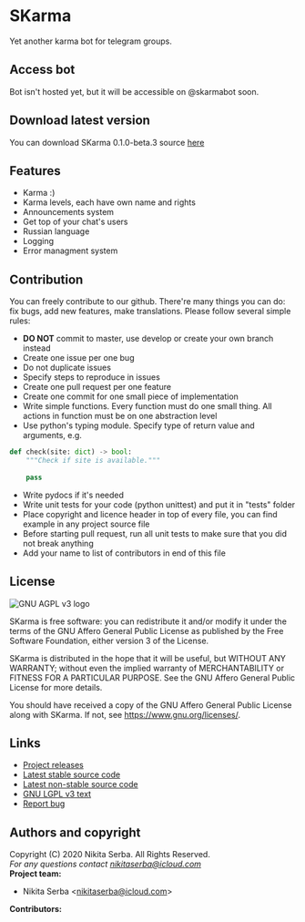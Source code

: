 # SKarma
Yet another karma bot for telegram groups.

## Access bot
Bot isn't hosted yet, but it will be accessible on @skarmabot soon.
## Download latest version
You can download SKarma 0.1.0-beta.3 source [here](https://github.com/sandsbit/skarmabot/releases/tag/v0.1.0-beta.3)
## Features
* Karma :)
* Karma levels, each have own name and rights
* Announcements system
* Get top of your chat's users
* Russian language
* Logging
* Error managment system
## Contribution
You can freely contribute to our github. There're many things you can do: fix bugs, add new features, make translations. Please follow several simple rules:
* **DO NOT** commit to master, use develop or create your own branch instead
* Create one issue per one bug
* Do not duplicate issues
* Specify steps to reproduce in issues
* Create one pull request per one feature
* Create one commit for one small piece of implementation
* Write simple functions. Every function must do one small thing. All actions in function must be on one abstraction level
* Use python's typing module. Specify type of return value and arguments, e.g.
```python 
def check(site: dict) -> bool:
    """Check if site is available."""
    
    pass
```
* Write pydocs if it's needed
* Write unit tests for your code (python unittest) and put it in "tests" folder
* Place copyright and licence header in top of every file, you can find example in any project source file
* Before starting pull request, run all unit tests to make sure that you did not break anything
* Add your name to list of contributors in end of this file
## License
![GNU AGPL v3 logo](https://www.gnu.org/graphics/agplv3-with-text-162x68.png)

SKarma is free software: you can redistribute it and/or modify
it under the terms of the GNU Affero General Public License as published by
the Free Software Foundation, either version 3 of the License.

SKarma is distributed in the hope that it will be useful,
but WITHOUT ANY WARRANTY; without even the implied warranty of
MERCHANTABILITY or FITNESS FOR A PARTICULAR PURPOSE.  See the
GNU Affero General Public License for more details.

You should have received a copy of the GNU Affero General Public License
along with SKarma.  If not, see <https://www.gnu.org/licenses/>.
## Links
* [Project releases](https://github.com/sandsbit/skarmabot/releases)
* [Latest stable source code](https://github.com/sandsbit/skarmabot/tree/master)
* [Latest non-stable source code](https://github.com/sandsbit/skarmabot/tree/develop)
* [GNU LGPL v3 text](https://github.com/sandsbit/skarmabot/blob/master/LICENSE)
* [Report bug](https://github.com/sandsbit/skarmabot/issues)
## Authors and copyright
Copyright (C) 2020 Nikita Serba. All Rights Reserved.<br>
*For any questions contact <nikitaserba@icloud.com><br>*
**Project team:**
* Nikita Serba <<nikitaserba@icloud.com>>

**Contributors:**
